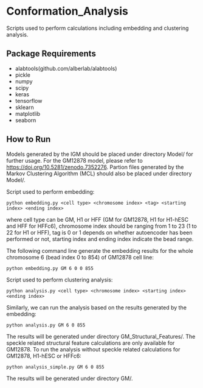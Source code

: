 # Conformation_Analysis
Scripts used to perform calculations including embedding and clustering analysis.
## Package Requirements
- alabtools(github.com/alberlab/alabtools)
- pickle
- numpy
- scipy
- keras
- tensorflow
- sklearn
- matplotlib
- seaborn
## How to Run
Models generated by the IGM should be placed under directory Model/ for further usage. For the GM12878 model, please refer to https://doi.org/10.5281/zenodo.7352276. Partion files generated by the Markov Clustering Algorithm (MCL) should also be placed under directory Model/.

Script used to perform embedding:
```
python embedding.py <cell type> <chromosome index> <tag> <starting index> <ending index>
```
where cell type can be GM, H1 or HFF (GM for GM12878, H1 for H1-hESC and HFF for HFFc6), chromosome index should be ranging from 1 to 23 (1 to 22 for H1 or HFF), tag is 0 or 1 depends on whether autoencoder has been performed or not, starting index and ending index indicate the bead range. 

The following command line generate the embedding results for the whole chromosome 6 (bead index 0 to 854) of GM12878 cell line:
```
python embedding.py GM 6 0 0 855
```

Script used to perform clustering analysis:
```
python analysis.py <cell type> <chromosome index> <starting index> <ending index>
```
Similarly, we can run the analysis based on the results generated by the embedding:
```
python analysis.py GM 6 0 855
```
The results will be generated under directory GM_Structural_Features/. The speckle related structural feature calculations are only available for GM12878. To run the analysis without speckle related calculations for GM12878, H1-hESC or HFFc6:
```
python analysis_simple.py GM 6 0 855
```
The results will be generated under directory GM/.

